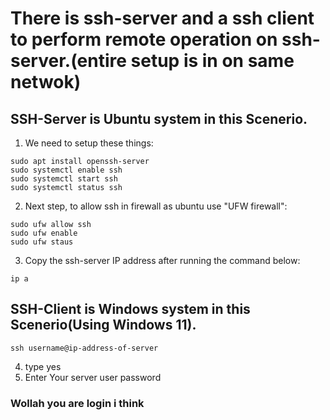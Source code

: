 # There is ssh-server and a ssh client to perform remote operation on ssh-server.(entire setup is in on same netwok)
## SSH-Server is Ubuntu system in this Scenerio.
1. We need to setup these things:
```
sudo apt install openssh-server
sudo systemctl enable ssh
sudo systemctl start ssh
sudo systemctl status ssh
```
2. Next step, to allow ssh in firewall as ubuntu use "UFW firewall":
```
sudo ufw allow ssh
sudo ufw enable
sudo ufw staus

```
3. Copy the ssh-server IP address after running the command below:
```
ip a
```

## SSH-Client is Windows system in this Scenerio(Using Windows 11).
```
ssh username@ip-address-of-server
```
4. type yes
5. Enter Your server user password
### Wollah you are login i think

